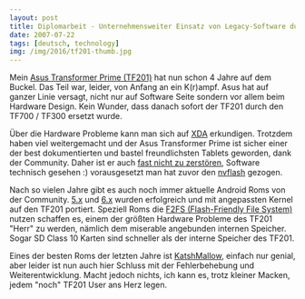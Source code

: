 ```yaml
---
layout: post
title: Diplomarbeit - Unternehmensweiter Einsatz von Legacy-Software durch Web-Technologien
date: 2007-07-22
tags: [deutsch, technology]
img: /img/2016/tf201-thumb.jpg
---
```


Mein [Asus Transformer Prime (TF201)](https://www.asus.com/Tablets/Eee_Pad_Transformer_Prime_TF201/) hat nun schon 4 Jahre auf dem Buckel. Das Teil war, leider, von Anfang an ein K(r)ampf. Asus hat auf ganzer Linie versagt, nicht nur auf Software Seite sondern vor allem beim Hardware Design. Kein Wunder, dass danach sofort der TF201 durch den TF700 / TF300 ersetzt wurde.

Über die Hardware Probleme kann man sich auf [XDA](http://forum.xda-developers.com/transformer-prime) erkundigen. Trotzdem haben viel weitergemacht und der Asus Transformer Prime ist sicher einer der best dokumentierten und bastel freundlichsten Tablets geworden, dank der Community. Daher ist er auch [fast nicht zu zerstören](http://www.feutl.com/asus-transformer-prime-stuck-at-splash-screen/), Software technisch gesehen :) vorausgesetzt man hat zuvor den [nvflash](http://forum.xda-developers.com/showthread.php?t=1927818) gezogen.

Nach so vielen Jahre gibt es auch noch immer aktuelle Android Roms von der Community. [5.x](https://www.android.com/versions/lollipop-5-0/) und [6.x](https://www.android.com/versions/marshmallow-6-0/) wurden erfolgreich und mit angepassten Kernel auf den TF201 portiert. Speziell Roms die [F2FS (Flash-Friendly File System)](https://de.wikipedia.org/wiki/F2FS) nutzen schaffen es, einem der größten Hardware Probleme des TF201 "Herr" zu werden, nämlich dem miserable angebunden internen Speicher. Sogar SD Class 10 Karten sind schneller als der interne Speicher des TF201.

Eines der besten Roms der letzten Jahre ist [KatshMallow](http://forum.xda-developers.com/transformer-prime/development/rom-katshmallow-t3296607), einfach nur genial, aber leider ist nun auch hier Schluss mit der Fehlerbehebung und Weiterentwicklung. Macht jedoch nichts, ich kann es, trotz kleiner Macken, jedem "noch" TF201 User ans Herz legen.